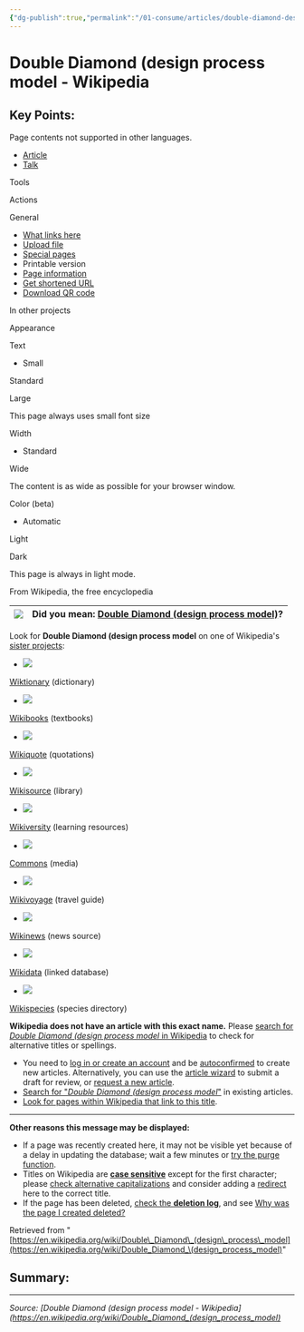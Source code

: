 ```yaml
---
{"dg-publish":true,"permalink":"/01-consume/articles/double-diamond-design-process-model-wikipedia/","title":"Double Diamond (design process model - Wikipedia"}
---
```



# Double Diamond (design process model - Wikipedia

## Key Points:
Page contents not supported in other languages.

- [Article](https://en.wikipedia.org/w/index.php?title=Double_Diamond_\(design_process_model&action=edit&redlink=1 "View the content page (page does not exist) [alt-shift-c]")
- [Talk](https://en.wikipedia.org/w/index.php?title=Talk:Double_Diamond_\(design_process_model&action=edit&redlink=1 "Discuss improvements to the content page (page does not exist) [alt-shift-t]")

Tools

Actions

General

- [What links here](https://en.wikipedia.org/wiki/Special:WhatLinksHere/Double_Diamond_\(design_process_model "List of all English Wikipedia pages containing links to this page [alt-shift-j]")
- [Upload file](https://en.wikipedia.org/wiki/Wikipedia:File_Upload_Wizard "Upload files [alt-shift-u]")
- [Special pages](https://en.wikipedia.org/wiki/Special:SpecialPages "A list of all special pages [alt-shift-q]")
- Printable version
- [Page information](https://en.wikipedia.org/w/index.php?title=Double_Diamond_\(design_process_model&action=info "More information about this page")
- [Get shortened URL](https://en.wikipedia.org/w/index.php?title=Special:UrlShortener&url=https%3A%2F%2Fen.wikipedia.org%2Fwiki%2FDouble_Diamond_%28design_process_model)
- [Download QR code](https://en.wikipedia.org/w/index.php?title=Special:QrCode&url=https%3A%2F%2Fen.wikipedia.org%2Fwiki%2FDouble_Diamond_%28design_process_model)

In other projects

Appearance

Text

- Small

Standard

Large

This page always uses small font size

Width

- Standard

Wide

The content is as wide as possible for your browser window.

Color (beta)

- Automatic

Light

Dark

This page is always in light mode.

From Wikipedia, the free encyclopedia

| ![](https://upload.wikimedia.org/wikipedia/commons/thumb/e/e7/Dialog-information_on.svg/40px-Dialog-information_on.svg.png) | Did you mean: [Double Diamond (design process model)](https://en.wikipedia.org/wiki/Double_Diamond_\(design_process_model\) "Double Diamond (design process model)")? |
| --- | --- |

Look for **Double Diamond (design process model** on one of Wikipedia's [sister projects](https://en.wikipedia.org/wiki/Special:SiteMatrix "Special:SiteMatrix"):

- ![](https://upload.wikimedia.org/wikipedia/en/thumb/0/06/Wiktionary-logo-v2.svg/30px-Wiktionary-logo-v2.svg.png)

[Wiktionary](https://en.wiktionary.org/wiki/Special:Search/Double_Diamond_\(design_process_model "wiktionary:Special:Search/Double Diamond (design process model") (dictionary)
- ![](https://upload.wikimedia.org/wikipedia/commons/thumb/f/fa/Wikibooks-logo.svg/30px-Wikibooks-logo.svg.png)

[Wikibooks](https://en.wikibooks.org/wiki/Special:Search/Double_Diamond_\(design_process_model "wikibooks:Special:Search/Double Diamond (design process model") (textbooks)
- ![](https://upload.wikimedia.org/wikipedia/commons/thumb/f/fa/Wikiquote-logo.svg/25px-Wikiquote-logo.svg.png)

[Wikiquote](https://en.wikiquote.org/wiki/Special:Search/Double_Diamond_\(design_process_model "wikiquote:Special:Search/Double Diamond (design process model") (quotations)
- ![](https://upload.wikimedia.org/wikipedia/commons/thumb/4/4c/Wikisource-logo.svg/29px-Wikisource-logo.svg.png)

[Wikisource](https://en.wikisource.org/wiki/Special:Search/Double_Diamond_\(design_process_model "wikisource:Special:Search/Double Diamond (design process model") (library)
- ![](https://upload.wikimedia.org/wikipedia/commons/thumb/0/0b/Wikiversity_logo_2017.svg/30px-Wikiversity_logo_2017.svg.png)

[Wikiversity](https://en.wikiversity.org/wiki/Special:Search/Double_Diamond_\(design_process_model "wikiversity:Special:Search/Double Diamond (design process model") (learning resources)
- ![](https://upload.wikimedia.org/wikipedia/en/thumb/4/4a/Commons-logo.svg/22px-Commons-logo.svg.png)

[Commons](https://commons.wikimedia.org/wiki/Special:Search/Double_Diamond_\(design_process_model "commons:Special:Search/Double Diamond (design process model") (media)
- ![](https://upload.wikimedia.org/wikipedia/commons/thumb/d/dd/Wikivoyage-Logo-v3-icon.svg/30px-Wikivoyage-Logo-v3-icon.svg.png)

[Wikivoyage](https://en.wikivoyage.org/wiki/Special:Search/Double_Diamond_\(design_process_model "wikivoyage:Special:Search/Double Diamond (design process model") (travel guide)
- ![](https://upload.wikimedia.org/wikipedia/commons/thumb/2/24/Wikinews-logo.svg/30px-Wikinews-logo.svg.png)

[Wikinews](https://en.wikinews.org/wiki/Special:Search/Double_Diamond_\(design_process_model "wikinews:Special:Search/Double Diamond (design process model") (news source)
- ![](https://upload.wikimedia.org/wikipedia/commons/thumb/f/ff/Wikidata-logo.svg/30px-Wikidata-logo.svg.png)

[Wikidata](https://www.wikidata.org/wiki/Special:Search/Double_Diamond_\(design_process_model "wikidata:Special:Search/Double Diamond (design process model") (linked database)
- ![](https://upload.wikimedia.org/wikipedia/commons/thumb/d/df/Wikispecies-logo.svg/26px-Wikispecies-logo.svg.png)

[Wikispecies](https://species.wikimedia.org/wiki/Special:Search/Double_Diamond_\(design_process_model "wikispecies:Special:Search/Double Diamond (design process model") (species directory)

**Wikipedia does not have an article with this exact name.** Please [search for *Double Diamond (design process model* in Wikipedia](https://en.wikipedia.org/w/index.php?search=Double+Diamond+%28design+process+model&title=Special%3ASearch&fulltext=1) to check for alternative titles or spellings.

- You need to [log in or create an account](https://en.wikipedia.org/w/index.php?title=Special:UserLogin&returnto=Double+Diamond+%28design+process+model) and be [autoconfirmed](https://en.wikipedia.org/wiki/Wikipedia:User_access_levels#Autoconfirmed_users "Wikipedia:User access levels") to create new articles. Alternatively, you can use the [article wizard](https://en.wikipedia.org/wiki/Wikipedia:Article_wizard "Wikipedia:Article wizard") to submit a draft for review, or [request a new article](https://en.wikipedia.org/wiki/Wikipedia:Requested_articles "Wikipedia:Requested articles").
- [Search for "*Double Diamond (design process model*"](https://en.wikipedia.org/w/index.php?search=Double+Diamond+%28design+process+model&title=Special%3ASearch&fulltext=1&ns0=1) in existing articles.
- [Look for pages within Wikipedia that link to this title](https://en.wikipedia.org/wiki/Special:WhatLinksHere/Double_Diamond_\(design_process_model "Special:WhatLinksHere/Double Diamond (design process model").

---

**Other reasons this message may be displayed:**

- If a page was recently created here, it may not be visible yet because of a delay in updating the database; wait a few minutes or [try the purge function](https://en.wikipedia.org/wiki/Special:Purge/Double_Diamond_\(design_process_model "Special:Purge/Double Diamond (design process model").
- Titles on Wikipedia are **[case sensitive](https://en.wikipedia.org/wiki/Case_sensitivity "Case sensitivity")** except for the first character; please [check alternative capitalizations](https://en.wikipedia.org/w/index.php?search=Double+Diamond+%28design+process+model&title=Special%3ASearch&fulltext=1) and consider adding a [redirect](https://en.wikipedia.org/wiki/Wikipedia:Redirect "Wikipedia:Redirect") here to the correct title.
- If the page has been deleted, [check the **deletion log**](https://en.wikipedia.org/w/index.php?title=Special:Log/delete&page=Double_Diamond_\(design_process_model), and see [Why was the page I created deleted?](https://en.wikipedia.org/wiki/Wikipedia:Why_was_the_page_I_created_deleted%3F "Wikipedia:Why was the page I created deleted?")

Retrieved from "[https://en.wikipedia.org/wiki/Double\_Diamond\_(design\_process\_model](https://en.wikipedia.org/wiki/Double_Diamond_\(design_process_model)"

## Summary:


---

*Source: [Double Diamond (design process model - Wikipedia](https://en.wikipedia.org/wiki/Double_Diamond_(design_process_model)*
